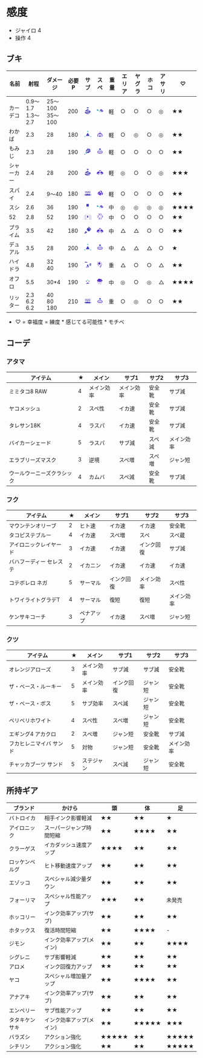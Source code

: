 # 感度
* ジャイロ 4
* 操作 4

## ブキ
|名前|射程|ダメージ|必要P|サブ|スペ|重量|エリア|ヤグラ|ホコ|アサリ|♡|
|-|-|-|-|-|-|-|-|-|-|-|-|
|カーデコ|0.9〜1.7<br>1.3〜2.7|25〜100<br>35〜100|200|<img src="images/BurstBomb.webp" width="32px" alt="クイボ" />|<img src="images/Trizooka.webp" width="32px" alt="ウルショ" />|軽|○|○|○|◎|★★|
|わかば|2.3|28|180|<img src="images/SplatBomb.webp" width="32px" alt="スプボ" />|<img src="images/BigBubbler.png" width="32px" alt="バリア" />|軽|○|◎|○|◎|★★|
|もみじ|2.3|28|190|<img src="images/Torpedo.webp" width="32px" alt="トーピード" />|<img src="images/WaveBreaker.png" width="32px" alt="ソナー" />|軽|○|○|○|○|★★|
|シャーカー|2.4|28|200|<img src="images/BurstBomb.webp" width="32px" alt="クイボ" />|<img src="images/CrabTank.webp" width="32px" alt="カニ" />|軽|◎|○|○|◎|★★★|
|スパイ|2.4|9〜40|180|<img src="images/InkMine.png" width="32px" alt="トラップ" />|<img src="images/Reefslider.png" width="32px" alt="サメ" />|軽|○|○|○|○|★★|
|スシ|2.6|36|190|<img src="images/SuctionBomb.webp" width="32px" alt="キューバン" />|<img src="images/Trizooka.webp" width="32px" alt="ウルショ" />|中|◎|◎|◎|◎|★★★★|
|52|2.8|52|190|<img src="images/SplashWall.webp" width="32px" alt="シールド" />|<img src="images/KillerWail5.1.webp" width="32px" alt="メガホン" />|中|○|○|○|○|★★|
|プライム|3.5|42|180|<img src="images/AngleShooter.webp" width="32px" alt="マーカー" />|<img src="images/CrabTank.webp" width="32px" alt="カニ" />|中|△|△|○|○|★★|
|デュアル|3.5|28|200|<img src="images/SplatBomb.webp" width="32px" alt="スプボ" />|<img src="images/WaveBreaker.png" width="32px" alt="ソナー" />|中|△|△|△|○|★|
|ハイドラ|4.8|32<br>40|190|<img src="images/Autobomb.png" width="32px" alt="ロボム" />|<img src="images/BooyahBomb.png" width="32px" alt="ナイスダマ" />|重|△|○|○|△|★★|
|オフロ|5.5|30\*4|190|<img src="images/Sprinkler.webp" width="32px" alt="スプリンクラー" />|<img src="images/InkStorm.webp" width="32px" alt="アメ" />|中|◎|○|◎|△|★★★★|
|リッター|2.3<br>6.2<br>6.2|40<br>80<br>180|210|<img src="images/InkMine.png" width="32px" alt="トラップ" />|<img src="images/WaveBreaker.png" width="32px" alt="ソナー" />|重|○|◎|○|○|★★|

- ♡ = 幸福度 = 練度 * 感じてる可能性 * モチベ
## コーデ
### アタマ
|アイテム|★|メイン|サブ1|サブ2|サブ3|
|-|-|-|-|-|-|
|ミミタコ8 RAW|4|メイン効率|メイン効率|安全靴|サブ減|
|ヤコメッシュ|2|スペ性|イカ速|安全靴|サブ減|
|タレサン18K|4|ラスパ|イカ速|安全靴|サブ減|
|バイカーシェード|5|ラスパ|サブ減|スペ減|メイン効率|
|エラブリーズマスク|3|逆境|スペ増|スペ増|ジャン短|
|ウールウーニーズクラシック|4|カムバ|スペ減|安全靴|サブ減|
### フク
|アイテム|★|メイン|サブ1|サブ2|サブ3|
|-|-|-|-|-|-|
|マウンテンオリーブ|2|ヒト速|イカ速|イカ速|安全靴|
|タコピステブルー|4|イカ速|スペ増|スペ|スペ蔵|
|アイロニックレイヤード|3|イカ速|イカ速|インク回復|サブ減|
|バハフーディー セレステ|2|イカニン|イカ速|イカ速|イカ速|
|コテボレロ ネガ|5|サーマル|インク回復|メイン効率|スペ性|
|トワイライトグラデT|4|サーマル|復短|復短|メイン効率|
|ケンサキコーチ|3|ペナアップ|イカ速|スペ増|ジャン短|
### クツ
|アイテム|★|メイン|サブ1|サブ2|サブ3|
|-|-|-|-|-|-|
|オレンジアローズ|3|メイン効率|サブ減|サブ減|安全靴|
|ザ・ベース・ルーキー|5|メイン効率|インク回復|ジャン短|安全靴|
|ザ・ベース・ボス|5|サブ効率|スペ減|ジャン短|安全靴|
|ベリベリホワイト|4|スペ性|スペ増|ジャン短|安全靴|
|エギング4 アカクロ|2|スペ増|ジャン短|安全靴|サブ減|
|フカヒレニマイバ サンド|5|対物|ジャン短|安全靴|メイン効率|
|チャッカブーツ サンド|5|ステジャン|スペ減|ジャン短|安全靴|
## 所持ギア
|ブランド|かけら|頭|体|足|
|-|-|-|-|-|
|バトロイカ|相手インク影響軽減|★★|★★|★|
|アイロニック|スーパージャンプ時間短縮|★★|★★★★|★★|
|クラーゲス|イカダッシュ速度アップ|★★★★|★★|★★|
|ロッケンベルグ|ヒト移動速度アップ|★★|★★|★★|
|エゾッコ|スペシャル減少量ダウン|★★|★★|★★|
|フォーリマ|スペシャル性能アップ|★★★|★★|未発売|
|ホッコリー|インク効率アップ(サブ)|★★|★★|★★|
|ホタックス|復活時間短縮|★★|★★★★|-|
|ジモン|インク効率アップ(メイン)|★★|★★|★★★★|
|シグレニ|サブ影響軽減|★★|★★|★★|
|アロメ|インク回復力アップ|★★|★★|★★|
|ヤコ|スペシャル増加量アップ|★★|★★★★|★★|
|アナアキ|インク効率アップ(サブ)|★★|★★|★★|
|エンペリー|サブ性能アップ|★★|★★|★★|
|タタキケンサキ|インク効率アップ(メイン)|★★|★★★★★|★★★|
|バラズシ|アクション強化|★★★★★|★★|★★★★★|
|シチリン|アクション強化|★★|★★|★★★★★|